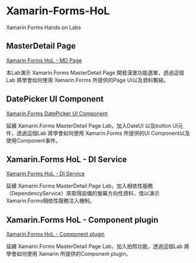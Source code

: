 # Xamarin-Forms-HoL #

Xamarin.Forms Hands on Labs

## MasterDetail Page ##

[Xamarin Forms HoL - MD Page](https://github.com/iangithub/Xamarin-Forms-HoL/blob/master/Xamarin%20Forms%20HoL%20-%20MD%20Page.md)

本Lab演示 Xamarin.Forms MasterDetail Page 開發漢堡功能選單，透過這個Lab 將學會如何使用 Xamarin.Forms 所提供的Page UI以及資料繫結。


## DatePicker UI Component ##

[Xamarin.Forms DatePicker UI Component](https://github.com/iangithub/Xamarin-Forms-HoL/blob/master/Xamarin.Forms%20HoL%20-%20DateUI.md)

延續 Xamarin.Forms MasterDetail Page Lab，加入DateUI 以及button UI元件，透過這個Lab 將學會如何使用 Xamarin.Forms 所提供的UI Component以及使用Component事件。

## Xamarin.Forms HoL - DI Service ##

[Xamarin.Forms HoL - DI Service](https://github.com/iangithub/Xamarin-Forms-HoL/blob/master/Xamarin.Forms%20HoL%20-%20DI%20Service.md)

延續 Xamarin.Forms MasterDetail Page Lab，加入相依性服務（DependencyService）來取得設備的螢幕方向性資料，借以演示Xamarin.Forms相依性服務注入機制。

## Xamarin.Forms HoL - Component plugin ##

[Xamarin.Forms HoL - Component plugin](https://github.com/iangithub/Xamarin-Forms-HoL/blob/master/Xamaring.Forms%20HoL%20-%20Camera.md)

延續 Xamarin.Forms MasterDetail Page Lab，加入拍照功能，透過這個Lab 將學會如何使用 Xamarin 所提供的Component plugin。

